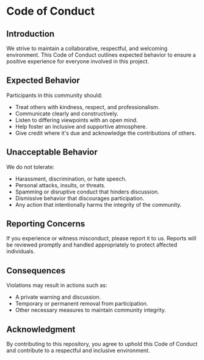 # Code of Conduct

## Introduction
We strive to maintain a collaborative, respectful, and welcoming environment. This Code of Conduct outlines expected behavior to ensure a positive experience for everyone involved in this project.

## Expected Behavior
Participants in this community should:
- Treat others with kindness, respect, and professionalism.
- Communicate clearly and constructively.
- Listen to differing viewpoints with an open mind.
- Help foster an inclusive and supportive atmosphere.
- Give credit where it's due and acknowledge the contributions of others.

## Unacceptable Behavior
We do not tolerate:
- Harassment, discrimination, or hate speech.
- Personal attacks, insults, or threats.
- Spamming or disruptive conduct that hinders discussion.
- Dismissive behavior that discourages participation.
- Any action that intentionally harms the integrity of the community.

## Reporting Concerns
If you experience or witness misconduct, please report it to us. Reports will be reviewed promptly and handled appropriately to protect affected individuals.

## Consequences
Violations may result in actions such as:
- A private warning and discussion.
- Temporary or permanent removal from participation.
- Other necessary measures to maintain community integrity.

## Acknowledgment
By contributing to this repository, you agree to uphold this Code of Conduct and contribute to a respectful and inclusive environment.

